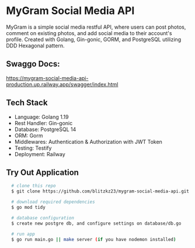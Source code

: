 # MyGram Social Media API

MyGram is a simple social media restful API, where users can post photos, comment on existing photos, and add social media to their account's profile. Created with Golang, Gin-gonic, GORM, and PostgreSQL utilizing DDD Hexagonal pattern.

## Swaggo Docs:

https://mygram-social-media-api-production.up.railway.app/swagger/index.html

## Tech Stack

- Language: Golang 1.19
- Rest Handler: Gin-gonic
- Database: PostgreSQL 14
- ORM: Gorm
- Middlewares: Authentication & Authorization with JWT Token
- Testing: Testify
- Deployment: Railway

## Try Out Application

```bash
  # clone this repo
  $ git clone https://github.com/blitzkz23/mygram-social-media-api.git

  # download required dependencies
  $ go mod tidy

  # database configuration
  $ create new postgre db, and configure settings on database/db.go

  # run app
  $ go run main.go || make server (if you have nodemon installed)
```
